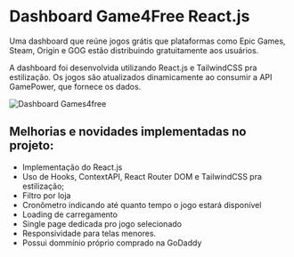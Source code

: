 <h1>Dashboard Game4Free React.js</h1>
  
<p>Uma dashboard que reúne jogos grátis que plataformas como Epic Games, Steam, Origin e GOG estão distribuindo gratuitamente aos usuários.</p>
<p>A dashboard foi desenvolvida utilizando React.js e TailwindCSS pra estilização. Os jogos são atualizados dinamicamente ao consumir a API GamePower, que fornece os dados.</p>

![Dashboard Games4free](preview.gif)

<h2>Melhorias e novidades implementadas no projeto: </h2>

<ul>
  <li>Implementação do React.js</li>
  <li>Uso de Hooks, ContextAPI, React Router DOM e TailwindCSS pra estilização;</li>
  <li>Filtro por loja</li>
  <li>Cronômetro indicando até quanto tempo o jogo estará disponível</li>
  <li>Loading de carregamento</li>
  <li>Single page dedicada pro jogo selecionado</li>
  <li>Responsividade para telas menores.</li>
  <li>Possui dommínio próprio comprado na GoDaddy</li>
</ul>

